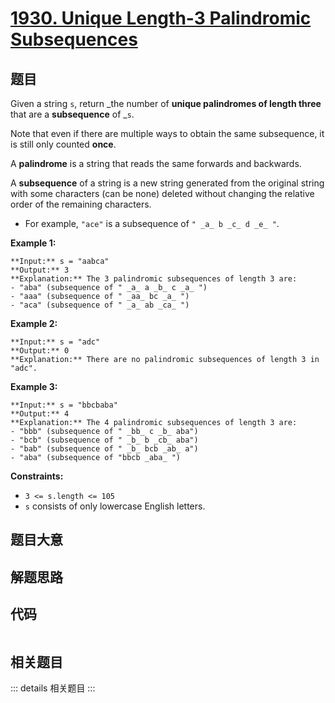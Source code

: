 # [1930. Unique Length-3 Palindromic Subsequences](https://leetcode.com/problems/unique-length-3-palindromic-subsequences)

## 题目

Given a string `s`, return _the number of **unique palindromes of length
three** that are a **subsequence** of _`s`.

Note that even if there are multiple ways to obtain the same subsequence, it
is still only counted **once**.

A **palindrome** is a string that reads the same forwards and backwards.

A **subsequence** of a string is a new string generated from the original
string with some characters (can be none) deleted without changing the
relative order of the remaining characters.

  * For example, `"ace"` is a subsequence of `" _a_ b _c_ d _e_ "`.



**Example 1:**

    
    
    **Input:** s = "aabca"
    **Output:** 3
    **Explanation:** The 3 palindromic subsequences of length 3 are:
    - "aba" (subsequence of " _a_ a _b_ c _a_ ")
    - "aaa" (subsequence of " _aa_ bc _a_ ")
    - "aca" (subsequence of " _a_ ab _ca_ ")
    

**Example 2:**

    
    
    **Input:** s = "adc"
    **Output:** 0
    **Explanation:** There are no palindromic subsequences of length 3 in "adc".
    

**Example 3:**

    
    
    **Input:** s = "bbcbaba"
    **Output:** 4
    **Explanation:** The 4 palindromic subsequences of length 3 are:
    - "bbb" (subsequence of " _bb_ c _b_ aba")
    - "bcb" (subsequence of " _b_ b _cb_ aba")
    - "bab" (subsequence of " _b_ bcb _ab_ a")
    - "aba" (subsequence of "bbcb _aba_ ")
    



**Constraints:**

  * `3 <= s.length <= 105`
  * `s` consists of only lowercase English letters.


## 题目大意

## 解题思路

## 代码

```javascript

```

## 相关题目

::: details 相关题目
:::
